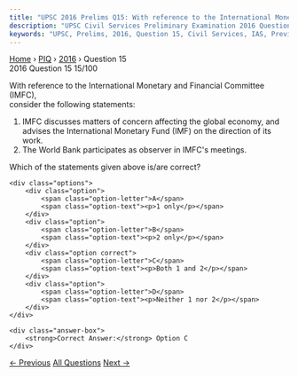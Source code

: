 ```yaml
---
title: "UPSC 2016 Prelims Q15: With reference to the International Monetary and Financial C..."
description: "UPSC Civil Services Preliminary Examination 2016 Question 15 with options and answer"
keywords: "UPSC, Prelims, 2016, Question 15, Civil Services, IAS, Previous Year Questions"
---
```


<nav class="breadcrumb">
    <a href="../../">Home</a>
    <span>›</span>
    <a href="../">PIQ</a>
    <span>›</span>
    <a href="./">2016</a>
    <span>›</span>
    <span>Question 15</span>
</nav>

<div class="question-header">
    <div class="question-meta">
        <span class="year-badge">2016</span>
        <span class="question-number">Question 15</span>
        <span class="progress">15/100</span>
    </div>
    <div class="progress-bar">
        <div class="progress-fill" style="width: 15.0%"></div>
    </div>
</div>

<div class="question-content">
    <div class="question-text">
        <p>With reference to the International Monetary and Financial Committee (IMFC),<br />
consider the following statements:</p>
<ol>
<li>IMFC discusses matters of concern affecting the global economy, and advises the International Monetary Fund (IMF) on the direction of its work.</li>
<li>The World Bank participates as observer in IMFC's meetings.</li>
</ol>
<p>Which of the statements given above is/are correct?</p>
    </div>
    
    <div class="options">
        <div class="option">
            <span class="option-letter">A</span>
            <span class="option-text"><p>1 only</p></span>
        </div>
        <div class="option">
            <span class="option-letter">B</span>
            <span class="option-text"><p>2 only</p></span>
        </div>
        <div class="option correct">
            <span class="option-letter">C</span>
            <span class="option-text"><p>Both 1 and 2</p></span>
        </div>
        <div class="option">
            <span class="option-letter">D</span>
            <span class="option-text"><p>Neither 1 nor 2</p></span>
        </div>
    </div>

    <div class="answer-box">
        <strong>Correct Answer:</strong> Option C
    </div>
</div>

<div class="question-nav">
    <a href="../q014-recently-which-one-of-the-following-currencies-has/" class="nav-btn prev">← Previous</a>
    <a href="../" class="nav-btn center">All Questions</a>
    <a href="../q016-rashtriya-garima-abhiyaan-is-a-national-campaign-t/" class="nav-btn next">Next →</a>
</div>
